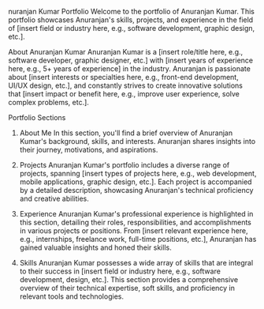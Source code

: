 nuranjan Kumar Portfolio
Welcome to the portfolio of Anuranjan Kumar. This portfolio showcases Anuranjan's skills, projects, and experience in the field of [insert field or industry here, e.g., software development, graphic design, etc.].

About Anuranjan Kumar
Anuranjan Kumar is a [insert role/title here, e.g., software developer, graphic designer, etc.] with [insert years of experience here, e.g., 5+ years of experience] in the industry. Anuranjan is passionate about [insert interests or specialties here, e.g., front-end development, UI/UX design, etc.], and constantly strives to create innovative solutions that [insert impact or benefit here, e.g., improve user experience, solve complex problems, etc.].

Portfolio Sections

1. About Me
   In this section, you'll find a brief overview of Anuranjan Kumar's background, skills, and interests. Anuranjan shares insights into their journey, motivations, and aspirations.

2. Projects
   Anuranjan Kumar's portfolio includes a diverse range of projects, spanning [insert types of projects here, e.g., web development, mobile applications, graphic design, etc.]. Each project is accompanied by a detailed description, showcasing Anuranjan's technical proficiency and creative abilities.

3. Experience
   Anuranjan Kumar's professional experience is highlighted in this section, detailing their roles, responsibilities, and accomplishments in various projects or positions. From [insert relevant experience here, e.g., internships, freelance work, full-time positions, etc.], Anuranjan has gained valuable insights and honed their skills.

4. Skills
   Anuranjan Kumar possesses a wide array of skills that are integral to their success in [insert field or industry here, e.g., software development, design, etc.]. This section provides a comprehensive overview of their technical expertise, soft skills, and proficiency in relevant tools and technologies.
